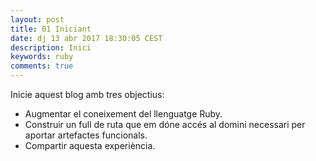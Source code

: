 ```yaml
---
layout: post
title: 01 Iniciant
date: dj 13 abr 2017 18:30:05 CEST 
description: Inici 
keywords: ruby
comments: true
---
```



Inicie aquest blog amb tres objectius:

- Augmentar el coneixement del llenguatge Ruby.
- Construir un full de ruta que em dóne accés al domini necessari per aportar artefactes funcionals.
- Compartir aquesta experiència.

